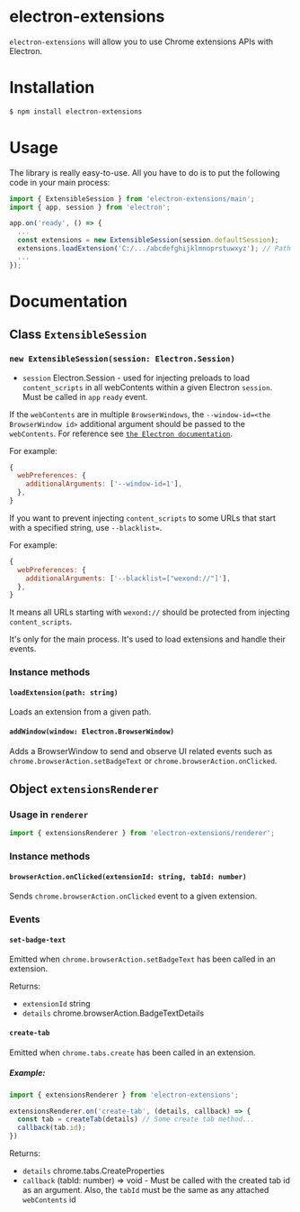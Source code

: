 # electron-extensions

`electron-extensions` will allow you to use Chrome extensions APIs with Electron.

# Installation

```bash
$ npm install electron-extensions
```

# Usage

The library is really easy-to-use. All you have to do is to put the following code in your main process:

```typescript
import { ExtensibleSession } from 'electron-extensions/main';
import { app, session } from 'electron';

app.on('ready', () => {
  ...
  const extensions = new ExtensibleSession(session.defaultSession);
  extensions.loadExtension('C:/.../abcdefghijklmnoprstuwxyz'); // Path to the extension to load
  ...
});

```

# Documentation

## Class `ExtensibleSession`

### `new ExtensibleSession(session: Electron.Session)`

- `session` Electron.Session - used for injecting preloads to load `content_scripts` in all webContents within a given Electron `session`. Must be called in `app` `ready` event.

If the `webContents` are in multiple `BrowserWindows`, the `--window-id=<the BrowserWindow id>` additional argument should be passed to the `webContents`.
For reference see [`the Electron documentation`](https://electronjs.org/docs/api/browser-window#new-browserwindowoptions).

For example:
```js
{
  webPreferences: {
    additionalArguments: ['--window-id=1'],
  },
}
```

If you want to prevent injecting `content_scripts` to some URLs that start with a specified string, use `--blacklist=`.

For example:
```js
{
  webPreferences: {
    additionalArguments: ['--blacklist=["wexond://"]'],
  },
}
```

It means all URLs starting with `wexond://` should be protected from injecting `content_scripts`.

It's only for the main process. It's used to load extensions and handle their events.

### Instance methods

#### `loadExtension(path: string)`

Loads an extension from a given path.

#### `addWindow(window: Electron.BrowserWindow)`

Adds a BrowserWindow to send and observe UI related events such as `chrome.browserAction.setBadgeText` or `chrome.browserAction.onClicked`.

## Object `extensionsRenderer`

### Usage in `renderer`

```typescript
import { extensionsRenderer } from 'electron-extensions/renderer';
```

### Instance methods

#### `browserAction.onClicked(extensionId: string, tabId: number)`

Sends `chrome.browserAction.onClicked` event to a given extension.

### Events

#### `set-badge-text`

Emitted when `chrome.browserAction.setBadgeText` has been called in an extension.

Returns:
- `extensionId` string
- `details` chrome.browserAction.BadgeTextDetails

#### `create-tab`

Emitted when `chrome.tabs.create` has been called in an extension.

##### Example:

```typescript
import { extensionsRenderer } from 'electron-extensions';

extensionsRenderer.on('create-tab', (details, callback) => {
  const tab = createTab(details) // Some create tab method...
  callback(tab.id);
})
```

Returns:
- `details` chrome.tabs.CreateProperties
- `callback` (tabId: number) => void - Must be called with the created tab id as an argument. Also, the `tabId` must be the same as any attached `webContents` id
